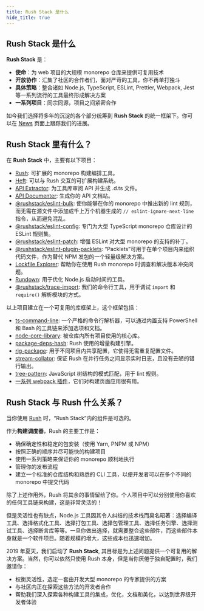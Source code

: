 ```yaml
---
title: Rush Stack 是什么
hide_title: true
---
```


## Rush Stack 是什么

**Rush Stack** 是：

- **使命**：为 web 项目的大规模 monorepo 仓库来提供可复用技术
- **开放协作**：汇集了社区的合作者们，面对严苛的工具，你不再单打独斗
- **具体策略**：整合诸如 Node.js, TypeScript, ESLint, Prettier, Webpack, Jest 等一系列流行的工具最终形成解决方案
- **一系列项目**：同宗同源，项目之间紧密合作

如今我们选择将多年的沉淀的各个部分统筹到 **Rush Stack** 的统一框架下。你可以在 [News](pages/news.md) 页面上跟踪我们的进展。

## Rush Stack 里有什么？

在 **Rush Stack** 中，主要有以下项目：

- [Rush](@rushjs/): 可扩展的 monorepo 构建编排工具。
- [Heft](@heft/): 可以与 Rush 交互的可扩展构建系统。
- [API Extractor](@api-extractor/): 为工具库审阅 API 并生成 .d.ts 文件。
- [API Documenter](@api-extractor/pages/setup/generating_docs): 生成你的 API 文档站。
- [@rushstack/eslint-bulk](https://www.npmjs.com/package/@rushstack/eslint-bulk):
  使你能够在你的 monorepo 中推出新的 lint 规则，而无需在源文件中添加成千上万个机器生成的 `// eslint-ignore-next-line` 指令，从而避免混乱。
- [@<!---->rushstack/eslint-config](https://www.npmjs.com/package/@rushstack/eslint-config): 专门为大型 TypeScript monorepo 仓库设计的 ESLint 规则集。
- [@rushstack/eslint-patch](https://www.npmjs.com/package/@rushstack/eslint-patch):
  增强 ESLint 对大型 monorepo 的支持的补丁。
- [@<!---->rushstack/eslint-plugin-packlets](https://www.npmjs.com/package/@rushstack/eslint-plugin-packlets):
  “Packlets”可用于在单个项目内来组织代码文件，作为替代 NPM 发包的一个轻量级解决方案。
- [Lockfile Explorer](https://lfx.rushstack.io/): 帮助你在使用 Rush monorepo 时调查和解决版本冲突问题。
- [Rundown](https://www.npmjs.com/package/@rushstack/rundown): 用于优化 Node.js 启动时间的工具。
- [@rushstack/trace-import](https://www.npmjs.com/package/@rushstack/trace-import): 我们的命令行工具，用于调试 `import` 和 `require()` 解析模块的方式。

以上项目建立在一个可复用的库框架上，这个框架包括：

- [ts-command-line](https://www.npmjs.com/package/@rushstack/ts-command-line): 一个严格的命令行解析器，可以通过内置支持 PowerShell 和 Bash 的工具链来添加选项和文档。
- [node-core-library](https://www.npmjs.com/package/@rushstack/node-core-library): 被仓库内所有项目使用的核心库。
- [package-deps-hash](https://www.npmjs.com/package/@rushstack/package-deps-hash): Rush 使用的增量构建引擎。
- [rig-package](https://www.npmjs.com/package/@rushstack/rig-package): 用于不同项目内共享配置，它使得无需重复配置文件。
- [stream-collator](https://www.npmjs.com/package/@rushstack/stream-collator): 保证 Rush 在并行任务之间显示实时日志，且没有丑陋的错行输出。
- [tree-pattern](https://www.npmjs.com/package/@rushstack/tree-pattern): JavaScript 树结构的模式匹配，用于 lint 规则。
- [一系列 webpack 插件](https://github.com/microsoft/rushstack/tree/master/webpack)，它们对构建页面应用很有用。

## Rush Stack 与 Rush 什么关系？

当你使用 [Rush](@rushjs/) 时，“Rush Stack”内的组件是可选的。

作为**构建调度器**，Rush 的主要工作是：

- 确保确定性和稳定的包安装（使用 Yarn, PNPM 或 NPM）
- 按照正确的顺序并尽可能快的构建项目
- 使用一系列策略来保证你的 monorepo 顺利地执行
- 管理你的发布流程
- 建立一个标准的仓库结构和熟悉的 CLI 工具，以便开发者可以在多个不同的 monorepo 中提交代码

除了上述作用外，Rush 将其余的事情留给了你。个人项目中可以分别使用你喜欢的任何工具链来构建，这是非常灵活的！

但是灵活性也有缺点，Node.js 工具因其令人纠结的技术栈而臭名昭著：选择编译工具、选择格式化工具、选择打包工具、选择包管理工具、选择任务引擎、选择测试工具、选择断言库等等。一旦你做出选择，就需要整合这些部件，而这些部件本身就是一个软件项目。随着规模的增大，这些成本也迅速增加。

2019 年夏天，我们启动了 **Rush Stack**, 其目标是为上述问题提供一个可复用的解决方案。当然，你可以依然只使用 Rush 本身，但是当你厌倦于独自配置时，我们邀请你：

- 权衡灵活性，选定一套由开发大型 monorepo 的专家提供的方案
- 与社区内正在探索这些方法的开发者合作
- 帮助我们深入探索各种构建工具的集成，优化，文档和美化，以达到世界级开发者体验
